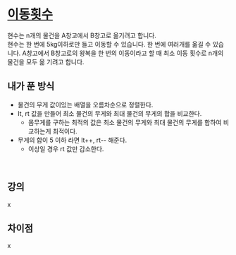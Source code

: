 # [이동횟수](https://github.com/malvr00/Java-algorithm/blob/master/lecture2/stap5/stap5-2/src/Main.java)
현수는 n개의 물건을 A창고에서 B창고로 옮기려고 합니다.<br/>
현수는 한 번에 5kg이하로만 들고 이동할 수 있습니다. 한 번에 여러개를 옮길 수 있습니다. A창고에서 B창고로의 왕복을 한 번의 이동이라고 할 때 최소 이동 횟수로 n개의 물건을 모두 옮 기려고 합니다.
<br/>

## 내가 푼 방식
- 물건의 무게 값이있는 배열을 오름차순으로 정렬한다.
- lt, rt 값을 만들어 최소 물건의 무게와 최대 물건의 무게의 합을 비교한다.
  - 몸무게를 구하는 최적의 값은 최소 물건의 무게와 최대 물건의 무게를 합하여 비교하는게 최적이다.
- 무게의 합이 5 이하 라면 lt++, rt-- 해준다.
  - 이상일 경우 rt 값만 감소한다.
<br/>

## 강의
x
<br/>

## 차이점
x